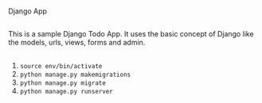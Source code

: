 ###
Django App
###

##
This is a sample Django Todo App. It uses the basic concept of Django like the models, urls, views, forms and admin.
##

1. `source env/bin/activate`
2. `python manage.py makemigrations`
3. `python manage.py migrate`
4. `python manage.py runserver`
